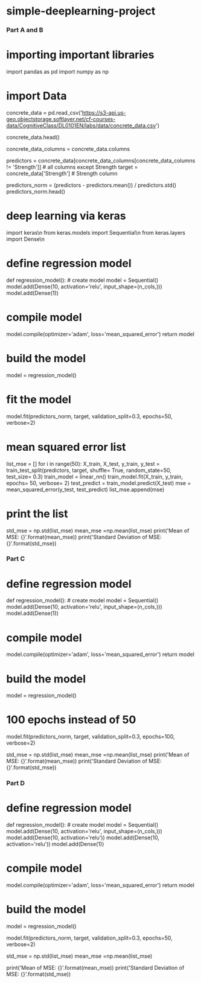 # simple-deeplearning-project

### Part A and B
# importing important libraries 
import pandas as pd
import numpy as np

# import Data
concrete_data = pd.read_csv('https://s3-api.us-geo.objectstorage.softlayer.net/cf-courses-data/CognitiveClass/DL0101EN/labs/data/concrete_data.csv')

concrete_data.head()

concrete_data_columns = concrete_data.columns

predictors = concrete_data[concrete_data_columns[concrete_data_columns != 'Strength']] # all columns except Strength
target = concrete_data['Strength'] # Strength column


predictors_norm = (predictors - predictors.mean()) / predictors.std()
predictors_norm.head()

# deep learning via keras 
import keras\n
from keras.models import Sequential\n
from keras.layers import Dense\n

# define regression model
def regression_model():
    # create model
    model = Sequential()
    model.add(Dense(10, activation='relu', input_shape=(n_cols,)))
    model.add(Dense(1))
    
 # compile model
   model.compile(optimizer='adam', loss='mean_squared_error')
   return model
    
    
 # build the model
model = regression_model()

# fit the model
model.fit(predictors_norm, target, validation_split=0.3, epochs=50, verbose=2)

# mean squared error list 
list_mse = []
for i in range(50):
    X_train, X_test, y_train, y_test = train_test_split(predictors, target, shuffle= True, random_state=50, test_size= 0.3)
    train_model = linear_nn()
    train_model.fit(X_train, y_train, epochs= 50, verbose= 2)
    test_predict = train_model.predict(X_test)
    mse = mean_squared_error(y_test, test_predict)
    list_mse.append(mse)
    
# print the list
std_mse = np.std(list_mse)
mean_mse =np.mean(list_mse)
print('Mean of MSE: {}'.format(mean_mse))
print('Standard Deviation of MSE: {}'.format(std_mse))


### Part C
# define regression model
def regression_model():
    # create model
    model = Sequential()
    model.add(Dense(10, activation='relu', input_shape=(n_cols,)))
    model.add(Dense(1))
    
# compile model
   model.compile(optimizer='adam', loss='mean_squared_error')
   return model

# build the model
model = regression_model()

# 100 epochs instead of 50 
model.fit(predictors_norm, target, validation_split=0.3, epochs=100, verbose=2)

std_mse = np.std(list_mse)
mean_mse =np.mean(list_mse)
print('Mean of MSE: {}'.format(mean_mse))
print('Standard Deviation of MSE: {}'.format(std_mse))


### Part D

# define regression model
def regression_model():
    # create model
    model = Sequential()
    model.add(Dense(10, activation='relu', input_shape=(n_cols,)))
    model.add(Dense(10, activation='relu'))
    model.add(Dense(10, activation='relu'))
    model.add(Dense(1))
    
# compile model
model.compile(optimizer='adam', loss='mean_squared_error')
return model

# build the model
model = regression_model()

model.fit(predictors_norm, target, validation_split=0.3, epochs=50, verbose=2)

std_mse = np.std(list_mse)
mean_mse =np.mean(list_mse)

print('Mean of MSE: {}'.format(mean_mse))
print('Standard Deviation of MSE: {}'.format(std_mse))

